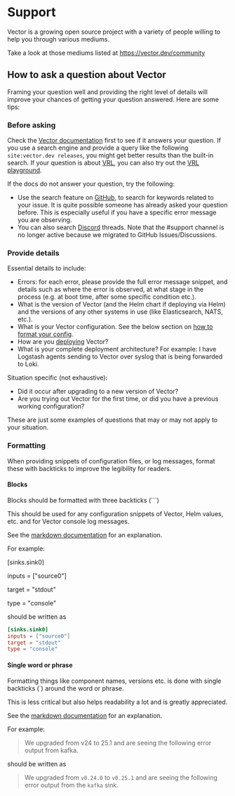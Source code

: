 # Support

Vector is a growing open source project with a variety of people willing to help
you through various mediums.

Take a look at those mediums listed at <https://vector.dev/community>

## How to ask a question about Vector

Framing your question well and providing the right level of details will improve your chances of getting
your question answered. Here are some tips:

### Before asking

Check the [Vector documentation](https://vector.dev/docs/) first to see if it answers your question. If you use a search
engine
and provide a query like the following
`site:vector.dev releases`, you might get better results than the built-in search.
If your question is about [VRL](https://vector.dev/docs/reference/vrl/#learn), you can also try out
the [VRL playground][vrl_playground].

If the docs do not answer your question, try the following:

* Use the search feature on [GitHub][vector], to search for keywords related to your issue. It is
  quite possible someone has
already asked your question before. This is especially useful if you have a specific error message
you are observing.
* You can also search [Discord][discord] threads. Note that the #support channel is no longer active because we migrated
  to GitHub Issues/Discussions.

### Provide details

Essential details to include:

- Errors: for each error, please provide the full error message snippet, and
  details such as where the error is observed, at what stage in the process
  (e.g. at boot time, after some specific condition etc.).
- What is the version of Vector (and the Helm chart if deploying via Helm) and
  the versions of any other systems in use (like Elasticsearch, NATS, etc.).
- What is your Vector configuration. See the below section on [how to format
  your config](#formatting).
- How are you [deploying](https://vector.dev/docs/setup/deployment/) Vector?
- What is your complete deployment architecture? For example: I have Logstash
  agents sending to Vector over syslog that is being forwarded to Loki.

Situation specific (not exhaustive):

- Did it occur after upgrading to a new version of Vector?
- Are you trying out Vector for the first time, or did you have a previous
  working configuration?

These are just some examples of questions that may or may not apply to your
situation.

### Formatting

When providing snippets of configuration files, or log messages, format these with backticks to
improve the legibility for readers.

#### Blocks

Blocks should be formatted with three backticks (\`\`\`)

This should be used for any configuration snippets of Vector, Helm values, etc.
and for Vector console log messages.

See the [markdown documentation](https://www.markdownguide.org/basic-syntax/#fenced-code-blocks)
for an explanation.

For example:

[sinks.sink0]

inputs = ["source0"]

target = "stdout"

type = "console"

should be written as

```toml
[sinks.sink0]
inputs = ["source0"]
target = "stdout"
type = "console"
```

#### Single word or phrase

Formatting things like component names, versions etc. is done with single
backticks (\`) around the word or phrase.

This is less critical but also helps readability a lot and is greatly
appreciated.

See the [markdown documentation](https://www.markdownguide.org/basic-syntax/#code)
for an explanation.

For example:

> We upgraded from v24 to 25.1 and are seeing the following error output from
> kafka.

should be written as

> We upgraded from `v0.24.0` to `v0.25.1` and are seeing the following error
> output from the `kafka` sink.

[discord]: https://chat.vector.dev
[discussions]: https://github.com/vectordotdev/vector/discussions
[vector]: https://github.com/vectordotdev/vector
[vrl_playground]: https://playground.vrl.dev
